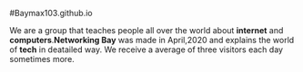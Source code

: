  #Baymax103.github.io

 <p class="fake">We are a group that teaches people all over the world about <strong>internet</strong> and <strong>computers</strong>.<strong>Networking Bay</strong> was made in April,2020 and explains the world of <strong>tech</strong> in deatailed way. We receive a average of three visitors each day sometimes more.</p>
